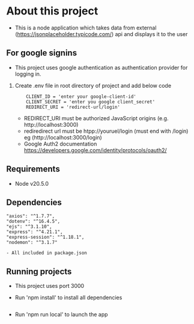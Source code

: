 # About this project
- This is a node application which takes data from external (https://jsonplaceholder.typicode.com/) api and displays it to the user

## For google signins

- This project uses google authentication as  authentication provider for logging in.

1. Create .env file in root directory of project and add below code
    ```
        CLIENT_ID = 'enter your google-client-id'
        CLIENT_SECRET = 'enter you google client_secret'
        REDIRECT_URI = 'redirect-url/login'
    ```
    - REDIRECT_URI must be authorized JavaScript origins (e.g. http://localhost:3000)
    - rediredirect url must be htpp://youruel/login (must end with /login) eg (http://localhost:3000/login)
    - Google Auth2 documentation https://developers.google.com/identity/protocols/oauth2/
 
## Requirements
- Node v20.5.0

## Dependencies
    "axios": "^1.7.7",
    "dotenv": "^16.4.5",
    "ejs": "^3.1.10",
    "express": "^4.21.1",
    "express-session": "^1.18.1",
    "nodemon": "^3.1.7"
    
    - All included in package.json

## Running projects

- This project uses port 3000

- Run 'npm install' to install all dependencies
    ```npm install
    ```
- Run 'npm run local' to launch the app

```npm run local
```
